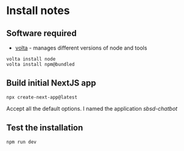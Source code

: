 # Install notes

## Software required

* [volta](https://docs.volta.sh/guide/getting-started) - manages different versions of node and tools

```{powershell}
volta install node
volta install npm@bundled
```

## Build initial NextJS app

```{powershell}
npx create-next-app@latest
```
Accept all the default options.  I named the application *sbsd-chatbot*

## Test the installation

```{powershell}
npm run dev
```

